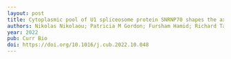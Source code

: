 ```yaml
---
layout: post
title: Cytoplasmic pool of U1 spliceosome protein SNRNP70 shapes the axonal transcriptome and regulates motor connectivity
authors: Nikolas Nikolaou; Patricia M Gordon; Fursham Hamid; Richard Taylor; Joshua Lloyd-Jones; Eugene V Makeyev; Corinne Houart
year: 2022
pub: Curr Bio
doi: https://doi.org/10.1016/j.cub.2022.10.048
---
```


